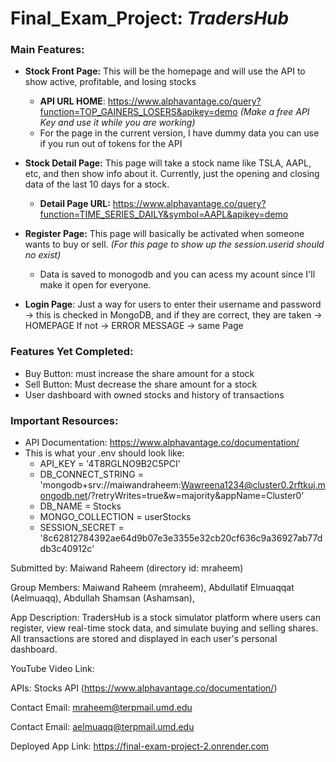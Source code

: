 # Final_Exam_Project: *TradersHub*

### Main Features: 
- **Stock Front Page:** This will be the homepage and will use the API to show active, profitable, and losing stocks

  - **API URL HOME**: https://www.alphavantage.co/query?function=TOP_GAINERS_LOSERS&apikey=demo *(Make a free API Key and use it while you are working)*
  - For the page in the current version, I have dummy data you can use if you run out of tokens for the API
- **Stock Detail Page:** This page will take a stock name like TSLA, AAPL, etc, and then show info about it. Currently, just the opening and closing data of the last 10 days for a stock.
    - **Detail Page URL:** https://www.alphavantage.co/query?function=TIME_SERIES_DAILY&symbol=AAPL&apikey=demo
- **Register Page:** This page will basically be activated when someone wants to buy or sell. *(For this page to show up the session.userid should no exist)*
    - Data is saved to monogodb and you can acess my acount since I'll make it open for everyone.
- **Login Page**: Just a way for users to enter their username and password -> this is checked in MongoDB, and if they are correct, they are taken -> HOMEPAGE
If not -> ERROR MESSAGE -> same Page

### Features Yet Completed:
- Buy Button: must increase the share amount for a stock
- Sell Button: Must decrease the share amount for a stock
- User dashboard with owned stocks and history of transactions

### Important Resources:
- API Documentation: https://www.alphavantage.co/documentation/
- This is what your .env should look like:
  - API_KEY = '4T8RGLNO9B2C5PCI'
  - DB_CONNECT_STRING = 'mongodb+srv://maiwandraheem:Wawreena1234@cluster0.2rftkuj.mongodb.net/?retryWrites=true&w=majority&appName=Cluster0'
  - DB_NAME = Stocks
  - MONGO_COLLECTION = userStocks
  - SESSION_SECRET = '8c62812784392ae64d9b07e3e3355e32cb20cf636c9a36927ab77ddb3c40912c'
 





Submitted by: Maiwand Raheem (directory id: mraheem)

Group Members: Maiwand Raheem (mraheem), Abdullatif Elmuaqqat (Aelmuaqq), Abdullah Shamsan (Ashamsan), 

App Description: TradersHub is a stock simulator platform where users can register, view real-time stock data, and simulate buying and selling shares. All transactions are stored and displayed in each user's personal dashboard.

YouTube Video Link: 

APIs: Stocks API (https://www.alphavantage.co/documentation/)

Contact Email: mraheem@terpmail.umd.edu

Contact Email: aelmuaqq@terpmail.umd.edu

Deployed App Link: https://final-exam-project-2.onrender.com
    
